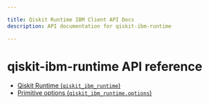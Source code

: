 ```yaml
---

title: Qiskit Runtime IBM Client API Docs
description: API documentation for qiskit-ibm-runtime

---
```


# qiskit-ibm-runtime API reference

*   [Qiskit Runtime (`qiskit_ibm_runtime`)](runtime_service)
*   [Primitive options (`qiskit_ibm_runtime.options`)](options)

